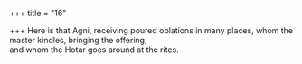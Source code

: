 +++
title = "16"

+++
Here is that Agni, receiving poured oblations in many places, whom the  master kindles, bringing the offering,  
and whom the Hotar goes around at the rites.  